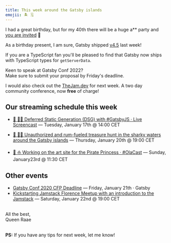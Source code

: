 ```yaml
---
title: This week around the Gatsby islands
emojii: 🏝 🗓
---
```


I had a great birthday, but for my 40th there will be a huge a\*\* party and [you are invited](https://twitter.com/raae/status/1480924823178121217) 🎉

As a birthday present, I am sure, Gatsby shipped [v4.5](https://www.gatsbyjs.com/docs/reference/release-notes/v4.5/) last week!

If you are a TypeScript fan you'll be pleased to find that Gatsby now ships with TypeScript types for `getServerData`.

Keen to speak at Gatsby Conf 2022?  
Make sure to submit your proposal by Friday's deadline.

I would also check out the [TheJam.dev](https://cfe.dev/events/the-jam-2022/) for next week. A two day community conference, now **free** of charge!

## Our streaming schedule this week

- [🔴 👩‍🏫 Deferred Static Generation (DSG) with #GatsbyJS · Live Screencast](https://youtu.be/D_03KW4AkSk)&nbsp;—&nbsp;Tuesday, January 17th @&nbsp;14:00&nbsp;CET

- [🔴 🏴‍☠️ Unauthorized and rum-fueled treasure hunt in the sharky waters around the Gatsby islands](https://youtu.be/Wipi2lw6Mvc)&nbsp;—&nbsp;Thursday, January 20th @&nbsp;19:00&nbsp;CET

- [🔴 ⛵️ Working on the art site for the Pirate Princess · #OlaCast](https://youtu.be/4fQj3YNKYoQ)&nbsp;—&nbsp;Sunday, January23rd @&nbsp;11:30&nbsp;CET

## Other events

- [Gatsby Conf 2020 CFP Deadline](https://gatsbyconf.com/)&nbsp;—&nbsp;Friday, January 21th&nbsp;·&nbsp;Gatsby
- [Kickstarting Jamstack Florence Meetup with an introduction to the Jamstack](https://www.meetup.com/it-IT/JAMstack_Florence/events/282893995/)&nbsp;—&nbsp;Saturday, January 22nd&nbsp;@&nbsp;19:00&nbsp;CET

&nbsp;  
All the best,  
Queen Raae

&nbsp;  
**PS:** If you have any tips for next week, let me know!

